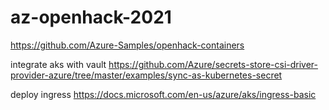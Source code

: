 # az-openhack-2021
https://github.com/Azure-Samples/openhack-containers

integrate aks with vault
https://github.com/Azure/secrets-store-csi-driver-provider-azure/tree/master/examples/sync-as-kubernetes-secret

deploy ingress
https://docs.microsoft.com/en-us/azure/aks/ingress-basic
